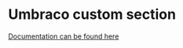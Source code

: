 # Umbraco custom section
[Documentation can be found here](https://thomasbleijendaal.github.io/umbraco-custom-section/)
